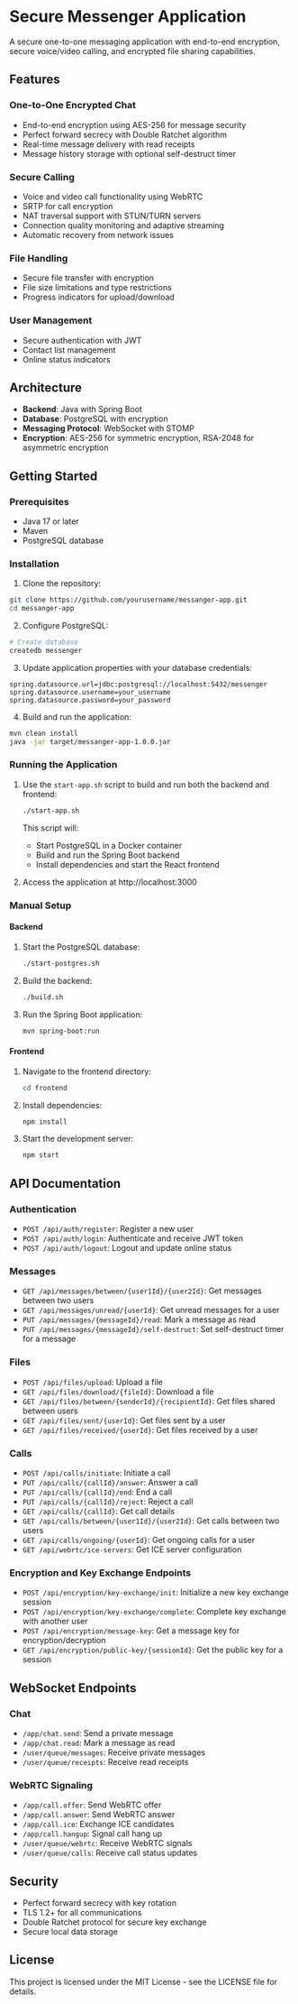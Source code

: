 # Secure Messenger Application

A secure one-to-one messaging application with end-to-end encryption, secure voice/video calling, and encrypted file sharing capabilities.

## Features

### One-to-One Encrypted Chat
- End-to-end encryption using AES-256 for message security
- Perfect forward secrecy with Double Ratchet algorithm
- Real-time message delivery with read receipts
- Message history storage with optional self-destruct timer

### Secure Calling
- Voice and video call functionality using WebRTC
- SRTP for call encryption
- NAT traversal support with STUN/TURN servers
- Connection quality monitoring and adaptive streaming
- Automatic recovery from network issues

### File Handling
- Secure file transfer with encryption
- File size limitations and type restrictions
- Progress indicators for upload/download

### User Management
- Secure authentication with JWT
- Contact list management
- Online status indicators

## Architecture

- **Backend**: Java with Spring Boot
- **Database**: PostgreSQL with encryption
- **Messaging Protocol**: WebSocket with STOMP
- **Encryption**: AES-256 for symmetric encryption, RSA-2048 for asymmetric encryption

## Getting Started

### Prerequisites

- Java 17 or later
- Maven
- PostgreSQL database

### Installation

1. Clone the repository:
```bash
git clone https://github.com/yourusername/messanger-app.git
cd messanger-app
```

2. Configure PostgreSQL:
```bash
# Create database
createdb messenger
```

3. Update application.properties with your database credentials:
```properties
spring.datasource.url=jdbc:postgresql://localhost:5432/messenger
spring.datasource.username=your_username
spring.datasource.password=your_password
```

4. Build and run the application:
```bash
mvn clean install
java -jar target/messanger-app-1.0.0.jar
```

### Running the Application
1. Use the `start-app.sh` script to build and run both the backend and frontend:
   ```bash
   ./start-app.sh
   ```

   This script will:
   - Start PostgreSQL in a Docker container
   - Build and run the Spring Boot backend
   - Install dependencies and start the React frontend

2. Access the application at http://localhost:3000

### Manual Setup

#### Backend
1. Start the PostgreSQL database:
   ```bash
   ./start-postgres.sh
   ```

2. Build the backend:
   ```bash
   ./build.sh
   ```

3. Run the Spring Boot application:
   ```bash
   mvn spring-boot:run
   ```

#### Frontend
1. Navigate to the frontend directory:
   ```bash
   cd frontend
   ```

2. Install dependencies:
   ```bash
   npm install
   ```

3. Start the development server:
   ```bash
   npm start
   ```

## API Documentation

### Authentication

- `POST /api/auth/register`: Register a new user
- `POST /api/auth/login`: Authenticate and receive JWT token
- `POST /api/auth/logout`: Logout and update online status

### Messages

- `GET /api/messages/between/{user1Id}/{user2Id}`: Get messages between two users
- `GET /api/messages/unread/{userId}`: Get unread messages for a user
- `PUT /api/messages/{messageId}/read`: Mark a message as read
- `PUT /api/messages/{messageId}/self-destruct`: Set self-destruct timer for a message

### Files

- `POST /api/files/upload`: Upload a file
- `GET /api/files/download/{fileId}`: Download a file
- `GET /api/files/between/{senderId}/{recipientId}`: Get files shared between users
- `GET /api/files/sent/{userId}`: Get files sent by a user
- `GET /api/files/received/{userId}`: Get files received by a user

### Calls

- `POST /api/calls/initiate`: Initiate a call
- `PUT /api/calls/{callId}/answer`: Answer a call
- `PUT /api/calls/{callId}/end`: End a call
- `PUT /api/calls/{callId}/reject`: Reject a call
- `GET /api/calls/{callId}`: Get call details
- `GET /api/calls/between/{user1Id}/{user2Id}`: Get calls between two users
- `GET /api/calls/ongoing/{userId}`: Get ongoing calls for a user
- `GET /api/webrtc/ice-servers`: Get ICE server configuration

### Encryption and Key Exchange Endpoints

- `POST /api/encryption/key-exchange/init`: Initialize a new key exchange session
- `POST /api/encryption/key-exchange/complete`: Complete key exchange with another user
- `POST /api/encryption/message-key`: Get a message key for encryption/decryption
- `GET /api/encryption/public-key/{sessionId}`: Get the public key for a session

## WebSocket Endpoints

### Chat

- `/app/chat.send`: Send a private message
- `/app/chat.read`: Mark a message as read
- `/user/queue/messages`: Receive private messages
- `/user/queue/receipts`: Receive read receipts

### WebRTC Signaling

- `/app/call.offer`: Send WebRTC offer
- `/app/call.answer`: Send WebRTC answer
- `/app/call.ice`: Exchange ICE candidates
- `/app/call.hangup`: Signal call hang up
- `/user/queue/webrtc`: Receive WebRTC signals
- `/user/queue/calls`: Receive call status updates

## Security

- Perfect forward secrecy with key rotation
- TLS 1.2+ for all communications
- Double Ratchet protocol for secure key exchange
- Secure local data storage

## License

This project is licensed under the MIT License - see the LICENSE file for details.
